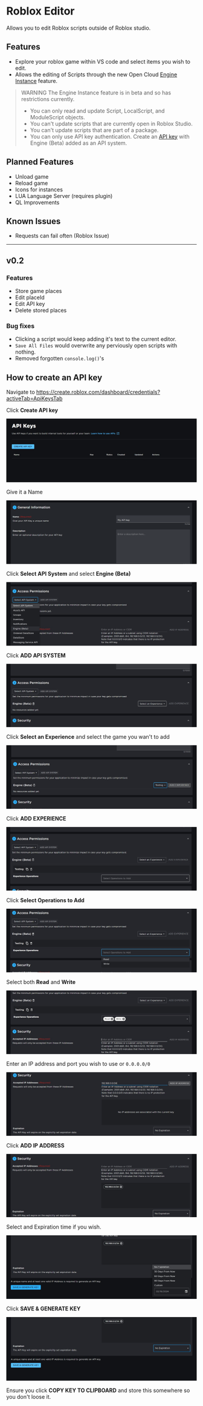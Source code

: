 # Roblox Editor

Allows you to edit Roblox scripts outside of Roblox studio.

## Features

* Explore your roblox game within VS code and select items you wish to edit.
* Allows the editing of Scripts through the new Open Cloud [Engine Instance](https://create.roblox.com/docs/en-us/cloud/open-cloud/instance) feature.

> WARNING The Engine Instance feature is in beta and so has restrictions currently.
> * You can only read and update Script, LocalScript, and ModuleScript objects.
> * You can't update scripts that are currently open in Roblox Studio.
> * You can't update scripts that are part of a package.
> * You can only use API key authentication. Create an [API key](https://create.roblox.com/docs/en-us/cloud/open-cloud/api-keys) with Engine (Beta) added as an API system.


## Planned Features

* Unload game
* Reload game
* Icons for instances
* LUA Language Server (requires plugin)
* QL Improvements

## Known Issues

* Requests can fail often (Roblox Issue)

---

## v0.2

### Features

* Store game places
* Edit placeId
* Edit API key
* Delete stored places

### Bug fixes

* Clicking a script would keep adding it's text to the current editor.
* `Save All Files` would overwrite any perviously open scripts with nothing.
* Removed forgotten `console.log()`'s

## How to create an API key

Navigate to https://create.roblox.com/dashboard/credentials?activeTab=ApiKeysTab

Click **Create API key**

![Click Create API key](https://raw.githubusercontent.com/afoster549/roblox-editor/main/images/APIKEY/1.png)

Give it a Name

![Click Create API key](https://raw.githubusercontent.com/afoster549/roblox-editor/main/images/APIKEY/2.png)

Click **Select API System** and select **Engine (Beta)**

![Click Create API key](https://raw.githubusercontent.com/afoster549/roblox-editor/main/images/APIKEY/3.png)

Click **ADD API SYSTEM**

![Click Create API key](https://raw.githubusercontent.com/afoster549/roblox-editor/main/images/APIKEY/4.png)

Click **Select an Experience** and select the game you wan't to add

![Click Create API key](https://raw.githubusercontent.com/afoster549/roblox-editor/main/images/APIKEY/5.png)

Click **ADD EXPERIENCE**

![Click Create API key](https://raw.githubusercontent.com/afoster549/roblox-editor/main/images/APIKEY/6.png)

Click **Select Operations to Add**

![Click Create API key](https://raw.githubusercontent.com/afoster549/roblox-editor/main/images/APIKEY/7.png)

Select both **Read** and **Write**

![Click Create API key](https://raw.githubusercontent.com/afoster549/roblox-editor/main/images/APIKEY/8.png)

Enter an IP address and port you wish to use or `0.0.0.0/0`

![Click Create API key](https://raw.githubusercontent.com/afoster549/roblox-editor/main/images/APIKEY/9.png)

Click **ADD IP ADDRESS**

![Click Create API key](https://raw.githubusercontent.com/afoster549/roblox-editor/main/images/APIKEY/10.png)

Select and Expiration time if you wish.

![Click Create API key](https://raw.githubusercontent.com/afoster549/roblox-editor/main/images/APIKEY/11.png)

Click **SAVE & GENERATE KEY**

![Click Create API key](https://raw.githubusercontent.com/afoster549/roblox-editor/main/images/APIKEY/12.png)

Ensure you click **COPY KEY TO CLIPBOARD** and store this somewhere so you don't loose it.